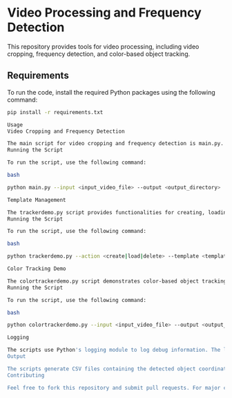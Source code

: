 # Video Processing and Frequency Detection

This repository provides tools for video processing, including video cropping, frequency detection, and color-based object tracking.

## Requirements

To run the code, install the required Python packages using the following command:

```bash
pip install -r requirements.txt

Usage
Video Cropping and Frequency Detection

The main script for video cropping and frequency detection is main.py. It processes a video file, crops regions of interest, and analyzes the cropped segments.
Running the Script

To run the script, use the following command:

bash

python main.py --input <input_video_file> --output <output_directory>

Template Management

The trackerdemo.py script provides functionalities for creating, loading, and deleting templates for object tracking.
Running the Script

To run the script, use the following command:

bash

python trackerdemo.py --action <create|load|delete> --template <template_file>

Color Tracking Demo

The colortrackerdemo.py script demonstrates color-based object tracking using predefined HSV ranges.
Running the Script

To run the script, use the following command:

bash

python colortrackerdemo.py --input <input_video_file> --output <output_directory>

Logging

The scripts use Python's logging module to log debug information. The log level is set to DEBUG to provide detailed information about the execution.
Output

The scripts generate CSV files containing the detected object coordinates and other relevant data. The output files are named based on the current date and time to ensure uniqueness.
Contributing

Feel free to fork this repository and submit pull requests. For major changes, please open an issue first to discuss what you would like to change.
